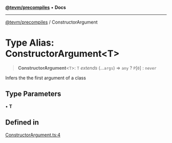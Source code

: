 [**@tevm/precompiles**](../README.md) • **Docs**

***

[@tevm/precompiles](../globals.md) / ConstructorArgument

# Type Alias: ConstructorArgument\<T\>

> **ConstructorArgument**\<`T`\>: `T` *extends* (...`args`) => `any` ? `P`\[`0`\] : `never`

Infers the the first argument of a class

## Type Parameters

• **T**

## Defined in

[ConstructorArgument.ts:4](https://github.com/evmts/tevm-monorepo/blob/main/packages/precompiles/src/ConstructorArgument.ts#L4)
